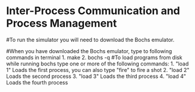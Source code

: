 #  Inter-Process Communication and Process Management

#To run the simulator you will need to download the Bochs emulator.

#When you have downloaded the Bochs emulator, type to following commands in terminal
	1. make
	2. bochs -q
#To load programs from disk while running bochs type one or more of the following commands:
	1. "load 1"	Loads the first process, you can also type "fire" to fire a shot
	2. "load 2"	Loads the second process
	3. "load 3"	Loads the third process
	4. "load 4"	Loads the fourth process
